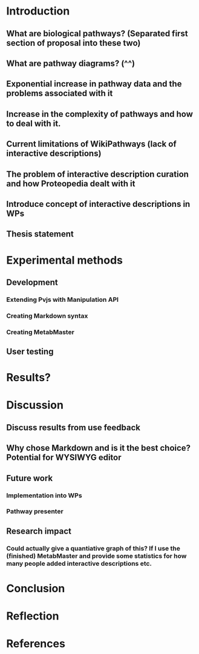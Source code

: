 # Introduction
## What are biological pathways? (Separated first section of proposal into these two)
## What are pathway diagrams? (^^)
## Exponential increase in pathway data and the problems associated with it
## Increase in the complexity of pathways and how to deal with it.
## Current limitations of WikiPathways (lack of interactive descriptions)
## The problem of interactive description curation and how Proteopedia dealt with it
## Introduce concept of interactive descriptions in WPs
## Thesis statement

# Experimental methods
## Development
### Extending Pvjs with Manipulation API
### Creating Markdown syntax
### Creating MetabMaster

## User testing

# Results?

# Discussion
## Discuss results from use feedback
## Why chose Markdown and is it the best choice? Potential for WYSIWYG editor
## Future work
### Implementation into WPs
### Pathway presenter
## Research impact
### Could actually give a quantiative graph of this? If I use the (finished) MetabMaster and provide some statistics for how many people added interactive descriptions etc.

# Conclusion

# Reflection

# References
